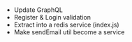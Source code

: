 #####

- Update GraphQL
- Register & Login validation
- Extract into a redis service (index.js)
- Make sendEmail util become a service

